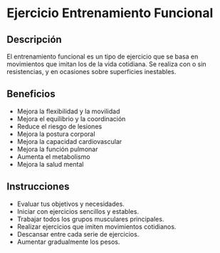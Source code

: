 # Ejercicio Entrenamiento Funcional

## Descripción
El entrenamiento funcional es un tipo de ejercicio que se basa en movimientos que imitan los de la vida cotidiana. Se realiza con o sin resistencias, y en ocasiones sobre superficies inestables. 

## Beneficios
- Mejora la flexibilidad y la movilidad
- Mejora el equilibrio y la coordinación
- Reduce el riesgo de lesiones
- Mejora la postura corporal
- Mejora la capacidad cardiovascular
- Mejora la función pulmonar
- Aumenta el metabolismo
- Mejora la salud mental

## Instrucciones
- Evaluar tus objetivos y necesidades.
- Iniciar con ejercicios sencillos y estables.
- Trabajar todos los grupos musculares principales.
- Realizar ejercicios que imiten movimientos cotidianos.
- Descansar entre cada serie de ejercicios.
- Aumentar gradualmente los pesos.
